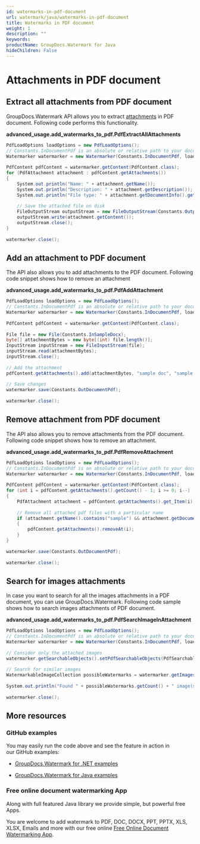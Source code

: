 ```yaml
---
id: watermarks-in-pdf-document
url: watermark/java/watermarks-in-pdf-document
title: Watermarks in PDF document
weight: 1
description: ""
keywords: 
productName: GroupDocs.Watermark for Java
hideChildren: False
---
```

# Attachments in PDF document

## Extract all attachments from PDF document 

GroupDocs.Watermark API allows you to extract [attachments](https://apireference.groupdocs.com/watermark/java/com.groupdocs.watermark.contents/PdfContent#getAttachments()) in PDF document. Following code performs this functionality.

**advanced\_usage.add\_watermarks\_to\_pdf.PdfExtractAllAttachments**

```csharp
PdfLoadOptions loadOptions = new PdfLoadOptions();                                                           
// Constants.InDocumentPdf is an absolute or relative path to your document. Ex: "C:\\Docs\\document.pdf"    
Watermarker watermarker = new Watermarker(Constants.InDocumentPdf, loadOptions);                             
                                                                                                             
PdfContent pdfContent = watermarker.getContent(PdfContent.class);                                            
for (PdfAttachment attachment : pdfContent.getAttachments())                                                 
{                                                                                                            
    System.out.println("Name: " + attachment.getName());                                                     
    System.out.println("Description: " + attachment.getDescription());                                       
    System.out.println("File type: " + attachment.getDocumentInfo().getFileType());                          
                                                                                                             
    // Save the attached file on disk                                                                        
    FileOutputStream outputStream = new FileOutputStream(Constants.OutputPath + "\\" + attachment.getName());
    outputStream.write(attachment.getContent());                                                             
    outputStream.close();                                                                                    
}                                                                                                            
                                                                                                             
watermarker.close();                                                                                         
```

## Add an attachment to PDF document

The API also allows you to add attachments to the PDF document. Following code snippet shows how to remove an attachment

**advanced\_usage.add\_watermarks\_to\_pdf.PdfAddAttachment**

```csharp
PdfLoadOptions loadOptions = new PdfLoadOptions();                                                       
// Constants.InDocumentPdf is an absolute or relative path to your document. Ex: "C:\\Docs\\document.pdf"
Watermarker watermarker = new Watermarker(Constants.InDocumentPdf, loadOptions);                         
                                                                                                         
PdfContent pdfContent = watermarker.getContent(PdfContent.class);                                        
                                                                                                         
File file = new File(Constants.InSampleDocx);                                                            
byte[] attachmentBytes = new byte[(int) file.length()];                                                  
InputStream inputStream = new FileInputStream(file);                                                     
inputStream.read(attachmentBytes);                                                                       
inputStream.close();                                                                                     
                                                                                                         
// Add the attachment                                                                                    
pdfContent.getAttachments().add(attachmentBytes, "sample doc", "sample doc as attachment");              
                                                                                                         
// Save changes                                                                                          
watermarker.save(Constants.OutDocumentPdf);                                                              
                                                                                                         
watermarker.close();                                                                                     
```

## Remove attachment from PDF document

The API also allows you to remove attachments from the PDF document. Following code snippet shows how to remove an attachment.

**advanced\_usage.add\_watermarks\_to\_pdf.PdfRemoveAttachment**

```csharp
PdfLoadOptions loadOptions = new PdfLoadOptions();                                                             
// Constants.InDocumentPdf is an absolute or relative path to your document. Ex: "C:\\Docs\\document.pdf"      
Watermarker watermarker = new Watermarker(Constants.InDocumentPdf, loadOptions);                               
                                                                                                               
PdfContent pdfContent = watermarker.getContent(PdfContent.class);                                              
for (int i = pdfContent.getAttachments().getCount() - 1; i >= 0; i--)                                          
{                                                                                                              
    PdfAttachment attachment = pdfContent.getAttachments().get_Item(i);                                        
                                                                                                               
    // Remove all attached pdf files with a particular name                                                    
    if (attachment.getName().contains("sample") && attachment.getDocumentInfo().getFileType() == FileType.DOCX)
    {                                                                                                          
        pdfContent.getAttachments().removeAt(i);                                                               
    }                                                                                                          
}                                                                                                              
                                                                                                               
watermarker.save(Constants.OutDocumentPdf);                                                                    
                                                                                                               
watermarker.close();                                                                                           
```

## Search for images attachments

In case you want to search for all the images attachments in a PDF document, you can use GroupDocs.Watermark. Following code sample shows how to search images attachments of PDF document.

**advanced\_usage.add\_watermarks\_to\_pdf.PdfSearchImageInAttachment**

```csharp
PdfLoadOptions loadOptions = new PdfLoadOptions();                                                       
// Constants.InDocumentPdf is an absolute or relative path to your document. Ex: "C:\\Docs\\document.pdf"
Watermarker watermarker = new Watermarker(Constants.InDocumentPdf, loadOptions);                         
                                                                                                         
// Consider only the attached images                                                                     
watermarker.getSearchableObjects().setPdfSearchableObjects(PdfSearchableObjects.AttachedImages);         
                                                                                                         
// Search for similar images                                                                             
WatermarkableImageCollection possibleWatermarks = watermarker.getImages();                               
                                                                                                         
System.out.println("Found " + possibleWatermarks.getCount() + " image(s).");                             
                                                                                                         
watermarker.close();                                                                                     
```

## More resources

### GitHub examples

You may easily run the code above and see the feature in action in our GitHub examples:

*   [GroupDocs.Watermark for .NET examples](https://github.com/groupdocs-watermark/GroupDocs.Watermark-for-.NET)
    
*   [GroupDocs.Watermark for Java examples](https://github.com/groupdocs-watermark/GroupDocs.Watermark-for-Java)
    

### Free online document watermarking App

Along with full featured Java library we provide simple, but powerful free Apps.

You are welcome to add watermark to PDF, DOC, DOCX, PPT, PPTX, XLS, XLSX, Emails and more with our free online [Free Online Document Watermarking App](https://products.groupdocs.app/watermark).
